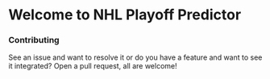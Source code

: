 # Welcome to NHL Playoff Predictor


### Contributing

See an issue and want to resolve it or do you have a feature and want to see it integrated? Open a pull request, all are welcome!
